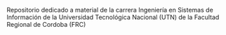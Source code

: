Repositorio dedicado a material de la carrera Ingeniería en Sistemas de Información de la Universidad Tecnológica Nacional (UTN) de la Facultad Regional de Cordoba (FRC)
